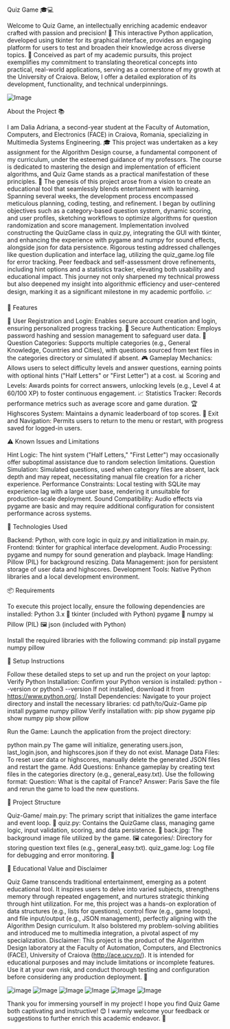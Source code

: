 Quiz Game 🎓💻

Welcome to Quiz Game, an intellectually enriching academic endeavor crafted with passion and precision! 🎉 This interactive Python application, developed using tkinter for its graphical interface, provides an engaging platform for users to test and broaden their knowledge across diverse topics. 🧠 Conceived as part of my academic pursuits, this project exemplifies my commitment to translating theoretical concepts into practical, real-world applications, serving as a cornerstone of my growth at the University of Craiova. Below, I offer a detailed exploration of its development, functionality, and technical underpinnings.

![Image](https://github.com/user-attachments/assets/7c90f283-e72a-48be-ade7-a7b9845657c6)

About the Project 📚

I am Dalia Adriana, a second-year student at the Faculty of Automation, Computers, and Electronics (FACE) in Craiova, Romania, specializing in Multimedia Systems Engineering. 🎓 This project was undertaken as a key assignment for the Algorithm Design course, a fundamental component of my curriculum, under the esteemed guidance of my professors. The course is dedicated to mastering the design and implementation of efficient algorithms, and Quiz Game stands as a practical manifestation of these principles. 🚀
The genesis of this project arose from a vision to create an educational tool that seamlessly blends entertainment with learning. Spanning several weeks, the development process encompassed meticulous planning, coding, testing, and refinement. I began by outlining objectives such as a category-based question system, dynamic scoring, and user profiles, sketching workflows to optimize algorithms for question randomization and score management. Implementation involved constructing the QuizGame class in quiz.py, integrating the GUI with tkinter, and enhancing the experience with pygame and numpy for sound effects, alongside json for data persistence. Rigorous testing addressed challenges like question duplication and interface lag, utilizing the quiz_game.log file for error tracking. Peer feedback and self-assessment drove refinements, including hint options and a statistics tracker, elevating both usability and educational impact. This journey not only sharpened my technical prowess but also deepened my insight into algorithmic efficiency and user-centered design, marking it as a significant milestone in my academic portfolio. 📈

🔑 Features

👤 User Registration and Login: Enables secure account creation and login, ensuring personalized progress tracking.
🔐 Secure Authentication: Employs password hashing and session management to safeguard user data.
🧩 Question Categories: Supports multiple categories (e.g., General Knowledge, Countries and Cities), with questions sourced from text files in the categories directory or simulated if absent.
🎮 Gameplay Mechanics: Allows users to select difficulty levels and answer questions, earning points with optional hints ("Half Letters" or "First Letter") at a cost.
📊 Scoring and Levels: Awards points for correct answers, unlocking levels (e.g., Level 4 at 60/100 XP) to foster continuous engagement.
📈 Statistics Tracker: Records performance metrics such as average score and game duration.
🏆 Highscores System: Maintains a dynamic leaderboard of top scores.
🚪 Exit and Navigation: Permits users to return to the menu or restart, with progress saved for logged-in users.

⚠ Known Issues and Limitations

Hint Logic: The hint system ("Half Letters," "First Letter") may occasionally offer suboptimal assistance due to random selection limitations.
Question Simulation: Simulated questions, used when category files are absent, lack depth and may repeat, necessitating manual file creation for a richer experience.
Performance Constraints: Local testing with SQLite may experience lag with a large user base, rendering it unsuitable for production-scale deployment.
Sound Compatibility: Audio effects via pygame are basic and may require additional configuration for consistent performance across systems.

🧪 Technologies Used

Backend: Python, with core logic in quiz.py and initialization in main.py.
Frontend: tkinter for graphical interface development.
Audio Processing: pygame and numpy for sound generation and playback.
Image Handling: Pillow (PIL) for background resizing.
Data Management: json for persistent storage of user data and highscores.
Development Tools: Native Python libraries and a local development environment.

📦 Requirements

To execute this project locally, ensure the following dependencies are installed:
Python 3.x 🐍
tkinter (included with Python)
pygame 🎵
numpy 📊
Pillow (PIL) 🖼️
json (included with Python)

Install the required libraries with the following command:
pip install pygame numpy pillow

🔧 Setup Instructions

Follow these detailed steps to set up and run the project on your laptop:
Verify Python Installation: Confirm your Python version is installed:
python --version
or
python3 --version
If not installed, download it from https://www.python.org/.
Install Dependencies: Navigate to your project directory and install the necessary libraries:
cd path/to/Quiz-Game
pip install pygame numpy pillow
Verify installation with:
pip show pygame
pip show numpy
pip show pillow

Run the Game: Launch the application from the project directory:

python main.py
The game will initialize, generating users.json, last_login.json, and highscores.json if they do not exist.
Manage Data Files: To reset user data or highscores, manually delete the generated JSON files and restart the game.
Add Questions: Enhance gameplay by creating text files in the categories directory (e.g., general_easy.txt). Use the following format:
Question: What is the capital of France?
Answer: Paris
Save the file and rerun the game to load the new questions.


📁 Project Structure

Quiz-Game/
main.py: The primary script that initializes the game interface and event loop. 🚀
quiz.py: Contains the QuizGame class, managing game logic, input validation, scoring, and data persistence. 🧩
back.jpg: The background image file utilized by the game. 🖼️
categories/: Directory for storing question text files (e.g., general_easy.txt).
quiz_game.log: Log file for debugging and error monitoring. 📜



📜 Educational Value and Disclaimer

Quiz Game transcends traditional entertainment, emerging as a potent educational tool. It inspires users to delve into varied subjects, strengthens memory through repeated engagement, and nurtures strategic thinking through hint utilization. For me, this project was a hands-on exploration of data structures (e.g., lists for questions), control flow (e.g., game loops), and file input/output (e.g., JSON management), perfectly aligning with the Algorithm Design curriculum. It also bolstered my problem-solving abilities and introduced me to multimedia integration, a pivotal aspect of my specialization.
Disclaimer: This project is the product of the Algorithm Design laboratory at the Faculty of Automation, Computers, and Electronics (FACE), University of Craiova (http://ace.ucv.ro/). It is intended for educational purposes and may include limitations or incomplete features. Use it at your own risk, and conduct thorough testing and configuration before considering any production deployment. 🔬

![image](https://github.com/user-attachments/assets/9de097c9-96b3-4fe3-87ff-965a366af987)
![Image](https://github.com/user-attachments/assets/4963f886-48fb-496d-949d-e0f8d6d14d31)
![Image](https://github.com/user-attachments/assets/db93e39d-76ba-4551-b6af-3c33bd9ece98)
![Image](https://github.com/user-attachments/assets/587a5f82-7b1d-4e35-a6a1-c00c116693ae)
![Image](https://github.com/user-attachments/assets/48e23c6e-2a48-444e-848a-efdb0ae8e023)
![Image](https://github.com/user-attachments/assets/fd528f59-00f0-427b-9060-a9e7c4b5ca9e)

Thank you for immersing yourself in my project! I hope you find Quiz Game both captivating and instructive! 😊 I warmly welcome your feedback or suggestions to further enrich this academic endeavor. 💬
